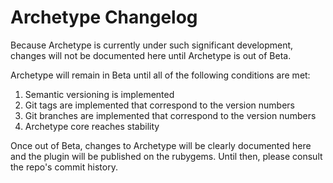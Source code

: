 # Archetype Changelog

Because Archetype is currently under such significant development, changes will not be documented here until Archetype is out of Beta.

Archetype will remain in Beta until all of the following conditions are met:
  1. Semantic versioning is implemented 
  2. Git tags are implemented that correspond to the version numbers
  3. Git branches are implemented that correspond to the version numbers
  4. Archetype core reaches stability

Once out of Beta, changes to Archetype will be clearly documented here and the plugin will be published on the rubygems. Until then, please consult the repo's commit history.


